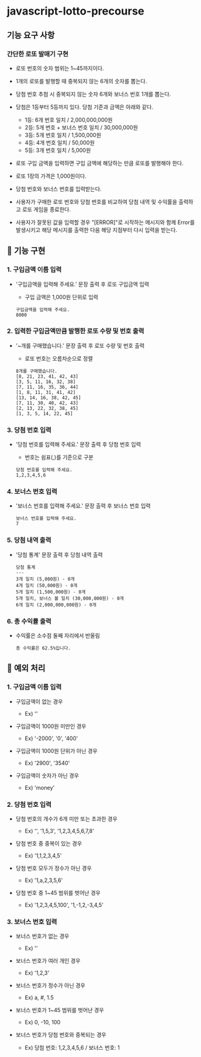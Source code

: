 # javascript-lotto-precourse

## 기능 요구 사항

### 간단한 로또 발매기 구현

- 로또 번호의 숫자 범위는 1~45까지이다.

- 1개의 로또를 발행할 때 중복되지 않는 6개의 숫자를 뽑는다.

- 당첨 번호 추첨 시 중복되지 않는 숫자 6개와 보너스 번호 1개를 뽑는다.

- 당첨은 1등부터 5등까지 있다. 당첨 기준과 금액은 아래와 같다.

  - 1등: 6개 번호 일치 / 2,000,000,000원
  - 2등: 5개 번호 + 보너스 번호 일치 / 30,000,000원
  - 3등: 5개 번호 일치 / 1,500,000원
  - 4등: 4개 번호 일치 / 50,000원
  - 5등: 3개 번호 일치 / 5,000원

- 로또 구입 금액을 입력하면 구입 금액에 해당하는 만큼 로또를 발행해야 한다.

- 로또 1장의 가격은 1,000원이다.

- 당첨 번호와 보너스 번호를 입력받는다.

- 사용자가 구매한 로또 번호와 당첨 번호를 비교하여 당첨 내역 및 수익률을 출력하고 로또 게임을 종료한다.

- 사용자가 잘못된 값을 입력할 경우 "[ERROR]"로 시작하는 메시지와 함께 Error를 발생시키고 해당 메시지를 출력한 다음 해당 지점부터 다시 입력을 받는다.

## 📝 기능 구현

### 1. 구입금액 이름 입력

- '구입금액을 입력해 주세요.' 문장 출력 후 로또 구입금액 입력

  - 구입 금액은 1,000원 단위로 입력

  ```
  구입금액을 입력해 주세요.
  8000
  ```

### 2. 입력한 구입금액만큼 발행한 로또 수량 및 번호 출력

- '~개를 구매했습니다.' 문장 출력 후 로또 수량 및 번호 출력

  - 로또 번호는 오름차순으로 정렬

  ```
  8개를 구매했습니다.
  [8, 21, 23, 41, 42, 43]
  [3, 5, 11, 16, 32, 38]
  [7, 11, 16, 35, 36, 44]
  [1, 8, 11, 31, 41, 42]
  [13, 14, 16, 38, 42, 45]
  [7, 11, 30, 40, 42, 43]
  [2, 13, 22, 32, 38, 45]
  [1, 3, 5, 14, 22, 45]
  ```

### 3. 당첨 번호 입력

- '당첨 번호를 입력해 주세요.' 문장 출력 후 당첨 번호 입력

  - 번호는 쉼표(,)를 기준으로 구분

  ```
  당첨 번호를 입력해 주세요.
  1,2,3,4,5,6
  ```

### 4. 보너스 번호 입력

- '보너스 번호를 입력해 주세요.' 문장 출력 후 보너스 번호 입력

  ```
  보너스 번호를 입력해 주세요.
  7
  ```

### 5. 당첨 내역 출력

- '당첨 통계' 문장 출력 후 당첨 내역 출력

  ```
  당첨 통계
  ---
  3개 일치 (5,000원) - 0개
  4개 일치 (50,000원) - 0개
  5개 일치 (1,500,000원) - 0개
  5개 일치, 보너스 볼 일치 (30,000,000원) - 0개
  6개 일치 (2,000,000,000원) - 0개
  ```

### 6. 총 수익률 출력

- 수익률은 소수점 둘째 자리에서 반올림

  ```
  총 수익률은 62.5%입니다.
  ```

## 🚨 예외 처리

### 1. 구입금액 이름 입력

- 구입금액이 없는 경우

  - Ex) ''

- 구입금액이 1000원 미만인 경우

  - Ex) '-2000', '0', '400'

- 구입금액이 1000원 단위가 아닌 경우

  - Ex) '2900', '3540'

- 구입금액이 숫자가 아닌 경우

  - Ex) 'money'

### 2. 당첨 번호 입력

- 당첨 번호의 개수가 6개 미만 또는 초과한 경우

  - Ex) '', '1,5,3', '1,2,3,4,5,6,7,8'

- 당첨 번호 중 중복이 있는 경우

  - Ex) '1,1,2,3,4,5'

- 당첨 번호 모두가 정수가 아닌 경우

  - Ex) '1,a,2,3,5,6'

- 당첨 번호 중 1~45 범위를 벗어난 경우

  - Ex) '1,2,3,4,5,100', '1,-1,2,-3,4,5'

### 3. 보너스 번호 입력

- 보너스 번호가 없는 경우

  - Ex) ''

- 보너스 번호가 여러 개인 경우

  - Ex) '1,2,3'

- 보너스 번호가 정수가 아닌 경우

  - Ex) a, #, 1.5

- 보너스 번호가 1~45 범위를 벗어난 경우

  - Ex) 0, -10, 100

- 보너스 번호가 당첨 번호와 중복되는 경우

  - Ex) 당첨 번호: 1,2,3,4,5,6 / 보너스 번호: 1
